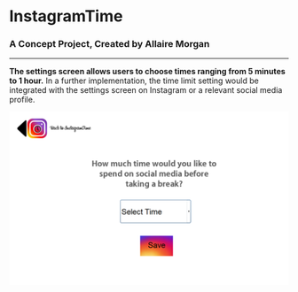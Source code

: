 # InstagramTime

### A Concept Project, Created by Allaire Morgan

-------------------------------------------------------------------------------------------------------------------------------------------


**The settings screen allows users to choose times ranging from 5 minutes to 1 hour.** In a further implementation, the time limit setting would be integrated with the settings screen on Instagram or a relevant social media profile.

![Image](Graphics/SettingScreen.png)



